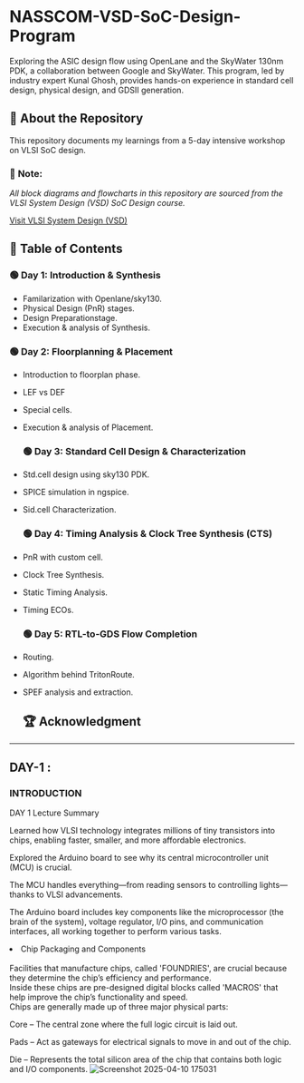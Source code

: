 # NASSCOM-VSD-SoC-Design-Program  
Exploring the ASIC design flow using OpenLane and the SkyWater 130nm PDK, a collaboration between Google and SkyWater. This program, led by industry expert Kunal Ghosh, provides hands-on experience in standard cell design, physical design, and GDSII generation.  

## 📌 About the Repository  
This repository documents my learnings from a 5-day intensive workshop on VLSI SoC design.  

### 🔹 **Note:**  
*All block diagrams and flowcharts in this repository are sourced from the VLSI System Design (VSD) SoC Design course.*  

[Visit VLSI System Design (VSD)](https://www.vlsisystemdesign.com/)  
## 📖 Table of Contents  
### 🟢 **Day 1: Introduction & Synthesis**
- Familarization with Openlane/sky130.  
- Physical Design (PnR) stages. 
- Design Preparationstage.
- Execution & analysis of Synthesis.
  
### 🟢 **Day 2: Floorplanning & Placement**  
- Introduction to floorplan phase.
- LEF vs DEF 
- Special cells.
- Execution & analysis of Placement.
  
  ### 🟢 **Day 3: Standard Cell Design & Characterization**  
- Std.cell design using sky130 PDK.
- SPICE simulation in ngspice.
- Sid.cell Characterization.

  ### 🟢 **Day 4: Timing Analysis & Clock Tree Synthesis (CTS)**  
- PnR with custom cell.
- Clock Tree Synthesis.
- Static Timing Analysis.
- Timing ECOs.

  ### 🟢 **Day 5: RTL-to-GDS Flow Completion**  
- Routing.
- Algorithm behind TritonRoute.
- SPEF analysis and extraction.

  ## 🏆 Acknowledgment  

---

## DAY-1 : 

### INTRODUCTION

DAY 1 Lecture Summary

Learned how VLSI technology integrates millions of tiny transistors into chips, enabling faster, smaller, and more affordable electronics.

Explored the Arduino board to see why its central microcontroller unit (MCU) is crucial.

The MCU handles everything—from reading sensors to controlling lights—thanks to VLSI advancements.

The Arduino board includes key components like the microprocessor (the brain of the system), voltage regulator, I/O pins, and communication interfaces, all working together to perform various tasks.

<li> Chip Packaging and Components </li>
<br>
Facilities that manufacture chips, called 'FOUNDRIES', are crucial because they determine the chip’s efficiency and performance.

<br>
Inside these chips are pre-designed digital blocks called 'MACROS' that help improve the chip’s functionality and speed.

<br>
Chips are generally made up of three major physical parts:

Core – The central zone where the full logic circuit is laid out.

Pads – Act as gateways for electrical signals to move in and out of the chip.

Die – Represents the total silicon area of the chip that contains both logic and I/O components.
![Screenshot 2025-04-10 175031](https://github.com/user-attachments/assets/88385355-c514-405d-9b84-b968ebf59ee3)



